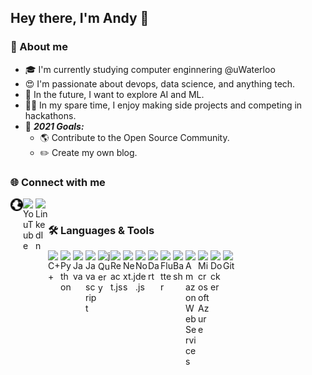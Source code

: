 ## Hey there, I'm Andy 👋

<!--[![Github](https://img.shields.io/github/followers/andyli11?label=Follow&style=social)](https://github.com/andyli11)
![visitors](https://visitor-badge.laobi.icu/badge?page_id=andyli11.andyli11)-->

### 👦 About me
- 🎓 I'm currently studying computer enginnering @uWaterloo
- 😍 I'm passionate about devops, data science, and anything tech.
- 🤖 In the future, I want to explore AI and ML.
- 👨‍💻 In my spare time, I enjoy making side projects and competing in hackathons.
- 💭 ***2021 Goals:***
  - 🌎 Contribute to the Open Source Community.
  - ✏️ Create my own blog.

### 🌐 Connect with me
[<img align="left" width="20px" src="https://raw.githubusercontent.com/iconic/open-iconic/master/svg/globe.svg" alt="website"/>][website]
[<img align="left" width="20px" src="https://cdn.jsdelivr.net/npm/simple-icons@v3/icons/youtube.svg" alt="YouTube"/>][youtube]
[<img align="left" width="20px" src="https://cdn.jsdelivr.net/npm/simple-icons@v3/icons/linkedin.svg" alt="LinkedIn"/>][linkedin]

[website]:https://andyli.dev/
[youtube]:https://www.youtube.com/watch?v=dQw4w9WgXcQ
[linkedin]:https://www.linkedin.com/in/andy-li-0573441b7/

<br/>

### 🛠️ Languages & Tools
<img align="left" width="20px" src="https://cdn.jsdelivr.net/npm/simple-icons@v3/icons/cplusplus.svg" alt="C++"/>
<img align="left" width="20px" src="https://cdn.jsdelivr.net/npm/simple-icons@v3/icons/python.svg" alt="Python"/>
<img align="left" width="20px" src="https://cdn.jsdelivr.net/npm/simple-icons@v3/icons/java.svg" alt="Java"/>
<img align="left" width="20px" src="https://cdn.jsdelivr.net/npm/simple-icons@v3/icons/javascript.svg" alt="Javascript"/>
<img align="left" width="20px" src="https://cdn.jsdelivr.net/npm/simple-icons@v3/icons/jquery.svg" alt="jQuery"/>
<img align="left" width="20px" src="https://cdn.jsdelivr.net/npm/simple-icons@v3/icons/react.svg" alt="React.js"/>
<img align="left" width="20px" src="https://cdn.jsdelivr.net/npm/simple-icons@v3/icons/next-dot-js.svg" alt="Next.js"/>
<img align="left" width="20px" src="https://cdn.jsdelivr.net/npm/simple-icons@v3/icons/node-dot-js.svg" alt="Node.js"/>
<img align="left" width="20px" src="https://cdn.jsdelivr.net/npm/simple-icons@v3/icons/dart.svg" alt="Dart"/>
<img align="left" width="20px" src="https://cdn.jsdelivr.net/npm/simple-icons@v3/icons/flutter.svg" alt="Flutter"/>
<img align="left" width="20px" src="https://cdn.jsdelivr.net/npm/simple-icons@v3/icons/gnubash.svg" alt="Bash"/>
<img align="left" width="20px" src="https://cdn.jsdelivr.net/npm/simple-icons@v3/icons/amazonaws.svg" alt="Amazon Web Services"/>
<img align="left" width="20px" src="https://cdn.jsdelivr.net/npm/simple-icons@v3/icons/microsoftazure.svg" alt="Microsoft Azure"/>
<img align="left" width="20px" src="https://cdn.jsdelivr.net/npm/simple-icons@v3/icons/docker.svg" alt="Docker"/>
<img align="left" width="20px" src="https://cdn.jsdelivr.net/npm/simple-icons@v3/icons/git.svg" alt="Git"/>

<br/>

<!--## 🚀 My GitHub Stats
<img alt="Github Stats" align="left" src="https://github-readme-stats.codestackr.vercel.app/api?username=andyli11&show_icons=true&theme=algolia" />
<img alt="Top Languages" align="left" src="https://github-readme-stats.vercel.app/api/top-langs/?username=andyli11&theme=algolia" />-->
